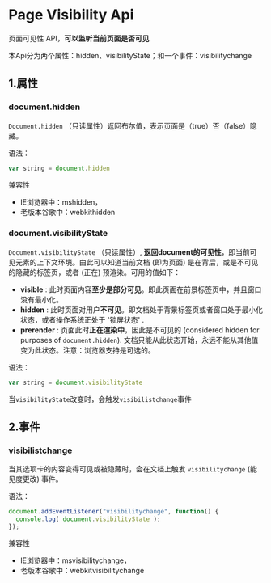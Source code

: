 # Page Visibility Api

页面可见性 API，**可以监听当前页面是否可见**

本Api分为两个属性：hidden、visibilityState；和一个事件：visibilitychange

## 1.属性

### document.hidden

`Document.hidden` （只读属性）返回布尔值，表示页面是（true）否（false）隐藏。

语法：

```js
var string = document.hidden
```

兼容性

- IE浏览器中：mshidden，
- 老版本谷歌中：webkithidden

### document.visibilityState

`Document.visibilityState` （只读属性）, **返回document的可见性**，即当前可见元素的上下文环境。由此可以知道当前文档 (即为页面) 是在背后，或是不可见的隐藏的标签页，或者 (正在) 预渲染。可用的值如下：

- **visible** : 此时页面内容**至少是部分可见**。即此页面在前景标签页中，并且窗口没有最小化。
- **hidden** : 此时页面对用户**不可见**。即文档处于背景标签页或者窗口处于最小化状态，或者操作系统正处于 '锁屏状态' .
- **prerender** : 页面此时**正在渲染中**，因此是不可见的 (considered hidden for purposes of `document.hidden`). 文档只能从此状态开始，永远不能从其他值变为此状态。注意：浏览器支持是可选的。

语法：

```js
var string = document.visibilityState
```

当`visibilityState`改变时，会触发`visibilistchange`事件

## 2.事件

### visibilistchange

当其选项卡的内容变得可见或被隐藏时，会在文档上触发 `visibilitychange` (能见度更改) 事件。

语法：

```js
document.addEventListener("visibilitychange", function() {
  console.log( document.visibilityState );
});
```

兼容性

- IE浏览器中：msvisibilitychange，
- 老版本谷歌中：webkitvisibilitychange

